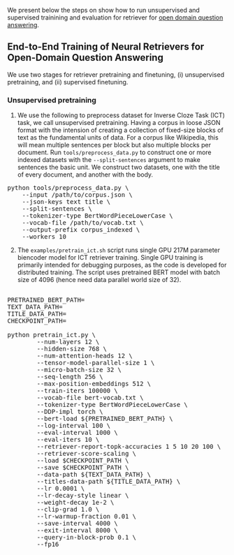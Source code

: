We present below the steps on show how to run unsupervised and supervised trainining and evaluation for retriever for [open domain question answering](https://arxiv.org/abs/2101.00408).

## End-to-End Training of Neural Retrievers for Open-Domain Question Answering

We use two stages for retriever pretraining and finetuning, (i) unsupervised pretraining, and (ii) supervised finetuning. 

### Unsupervised pretraining
1. We use the following to preprocess dataset for Inverse Cloze Task (ICT) task, we call unsupervised pretraining. Having a corpus in loose JSON format with the intension of creating a collection of fixed-size blocks of text as the fundamental units of data. For a corpus like Wikipedia, this will mean multiple sentences per block but also multiple blocks per document. Run `tools/preprocess_data.py` to construct one or more indexed datasets with the `--split-sentences` argument to make sentences the basic unit. We construct two datasets, one with the title of every document, and another with the body.

<pre>
python tools/preprocess_data.py \
    --input /path/to/corpus.json \
    --json-keys text title \
    --split-sentences \
    --tokenizer-type BertWordPieceLowerCase \
    --vocab-file /path/to/vocab.txt \
    --output-prefix corpus_indexed \
    --workers 10
</pre>

2. The `examples/pretrain_ict.sh` script runs single GPU 217M parameter biencoder model for ICT retriever training. Single GPU training is primarily intended for debugging purposes, as the code is developed for distributed training. The script uses pretrained BERT model with batch size of 4096 (hence need data parallel world size of 32).

<pre>

PRETRAINED_BERT_PATH=<Specify path of pretrained BERT model>
TEXT_DATA_PATH=<Specify path and file prefix of the text data>
TITLE_DATA_PATH=<Specify path and file prefix od the titles>
CHECKPOINT_PATH=<Specify path>

python pretrain_ict.py \
        --num-layers 12 \
        --hidden-size 768 \
        --num-attention-heads 12 \
        --tensor-model-parallel-size 1 \
        --micro-batch-size 32 \
        --seq-length 256 \
        --max-position-embeddings 512 \
        --train-iters 100000 \
        --vocab-file bert-vocab.txt \
        --tokenizer-type BertWordPieceLowerCase \
        --DDP-impl torch \
        --bert-load ${PRETRAINED_BERT_PATH} \
        --log-interval 100 \
        --eval-interval 1000 \
        --eval-iters 10 \
        --retriever-report-topk-accuracies 1 5 10 20 100 \
        --retriever-score-scaling \
        --load $CHECKPOINT_PATH \
        --save $CHECKPOINT_PATH \
        --data-path ${TEXT_DATA_PATH} \
        --titles-data-path ${TITLE_DATA_PATH} \
        --lr 0.0001 \
        --lr-decay-style linear \
        --weight-decay 1e-2 \
        --clip-grad 1.0 \
        --lr-warmup-fraction 0.01 \
        --save-interval 4000 \
        --exit-interval 8000 \
        --query-in-block-prob 0.1 \
        --fp16
</pre>

